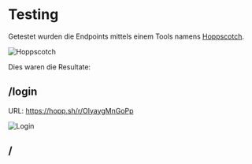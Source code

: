 # Testing

Getestet wurden die Endpoints mittels einem Tools namens [Hoppscotch](https://hoppscotch.io/).

![Hoppscotch](https://o.remove.bg/downloads/dc0cf088-ba24-49cc-b337-09d9c93c3c29/image-removebg-preview.png)

Dies waren die Resultate:

## /login

URL: https://hopp.sh/r/OlyaygMnGoPp

![Login](https://i.imgur.com/DGKSyND.png)

## /